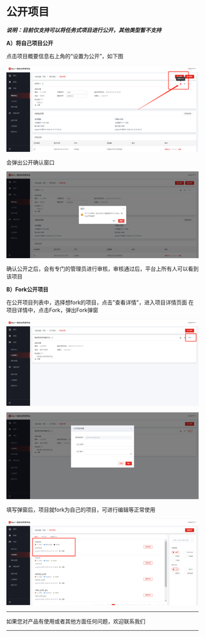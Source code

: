 # 公开项目

***说明：目前仅支持可以将任务式项目进行公开，其他类型暂不支持***

**A）将自己项目公开**

点击项目概要信息右上角的“设置为公开”，如下图

![公开2](../../../../../image/AI-and-Machine-Learning/NeuFoundry/images/project/pro-063.png "公开2")

会弹出公开确认窗口

![公开3](../../../../../image/AI-and-Machine-Learning/NeuFoundry/images/project/pro-064.png "公开3")

确认公开之后，会有专门的管理员进行审核，审核通过后，平台上所有人可以看到该项目

**B）Fork公开项目**

在公开项目列表中，选择想fork的项目，点击"查看详情"，进入项目详情页面
在项目详情中，点击Fork，弹出Fork弹窗

![fork2](../../../../../image/AI-and-Machine-Learning/NeuFoundry/images/project/pro-066.png "fork2")

![fork3](../../../../../image/AI-and-Machine-Learning/NeuFoundry/images/project/pro-067.png "fork3")

填写弹窗后，项目就fork为自己的项目，可进行编辑等正常使用

![fork4](../../../../../image/AI-and-Machine-Learning/NeuFoundry/images/project/pro-068.png "fork4")


---

如果您对产品有使用或者其他方面任何问题，欢迎联系我们

---

